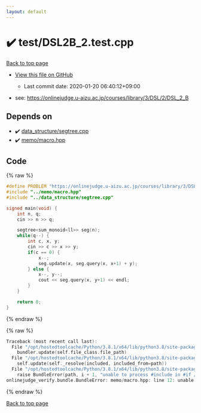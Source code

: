 ```yaml
---
layout: default
---
```


<!-- mathjax config similar to math.stackexchange -->
<script type="text/javascript" async
  src="https://cdnjs.cloudflare.com/ajax/libs/mathjax/2.7.5/MathJax.js?config=TeX-MML-AM_CHTML">
</script>
<script type="text/x-mathjax-config">
  MathJax.Hub.Config({
    TeX: { equationNumbers: { autoNumber: "AMS" }},
    tex2jax: {
      inlineMath: [ ['$','$'] ],
      processEscapes: true
    },
    "HTML-CSS": { matchFontHeight: false },
    displayAlign: "left",
    displayIndent: "2em"
  });
</script>

<script type="text/javascript" src="https://cdnjs.cloudflare.com/ajax/libs/jquery/3.4.1/jquery.min.js"></script>
<script src="https://cdn.jsdelivr.net/npm/jquery-balloon-js@1.1.2/jquery.balloon.min.js" integrity="sha256-ZEYs9VrgAeNuPvs15E39OsyOJaIkXEEt10fzxJ20+2I=" crossorigin="anonymous"></script>
<script type="text/javascript" src="../../assets/js/copy-button.js"></script>
<link rel="stylesheet" href="../../assets/css/copy-button.css" />


# :heavy_check_mark: test/DSL2B_2.test.cpp

<a href="../../index.html">Back to top page</a>

* <a href="{{ site.github.repository_url }}/blob/master/test/DSL2B_2.test.cpp">View this file on GitHub</a>
    - Last commit date: 2020-01-20 06:40:12+09:00


* see: <a href="https://onlinejudge.u-aizu.ac.jp/courses/library/3/DSL/2/DSL_2_B">https://onlinejudge.u-aizu.ac.jp/courses/library/3/DSL/2/DSL_2_B</a>


## Depends on

* :heavy_check_mark: <a href="../../library/data_structure/segtree.cpp.html">data_structure/segtree.cpp</a>
* :heavy_check_mark: <a href="../../library/memo/macro.hpp.html">memo/macro.hpp</a>


## Code

<a id="unbundled"></a>
{% raw %}
```cpp
#define PROBLEM "https://onlinejudge.u-aizu.ac.jp/courses/library/3/DSL/2/DSL_2_B"
#include "../memo/macro.hpp"
#include "../data_structure/segtree.cpp"

signed main(void) {
    int n, q;
    cin >> n >> q;

    segtree<sum_monoid<ll>> seg(n);
    while(q--) {
        int c, x, y;
        cin >> c >> x >> y;
        if(c == 0) {
            x--;
            seg.update(x, seg.query(x, x+1) + y);
        } else {
            x--, y--;
            cout << seg.query(x, y+1) << endl;
        }
    }

    return 0;
}
```
{% endraw %}

<a id="bundled"></a>
{% raw %}
```cpp
Traceback (most recent call last):
  File "/opt/hostedtoolcache/Python/3.8.1/x64/lib/python3.8/site-packages/onlinejudge_verify/docs.py", line 340, in write_contents
    bundler.update(self.file_class.file_path)
  File "/opt/hostedtoolcache/Python/3.8.1/x64/lib/python3.8/site-packages/onlinejudge_verify/bundle.py", line 154, in update
    self.update(self._resolve(included, included_from=path))
  File "/opt/hostedtoolcache/Python/3.8.1/x64/lib/python3.8/site-packages/onlinejudge_verify/bundle.py", line 153, in update
    raise BundleError(path, i + 1, "unable to process #include in #if / #ifdef / #ifndef other than include guards")
onlinejudge_verify.bundle.BundleError: memo/macro.hpp: line 12: unable to process #include in #if / #ifdef / #ifndef other than include guards

```
{% endraw %}

<a href="../../index.html">Back to top page</a>

